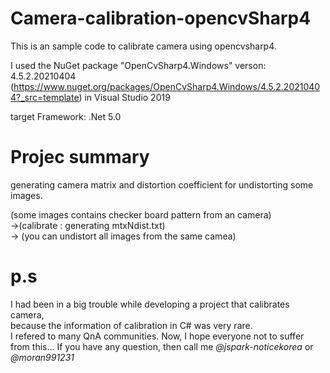 # Camera-calibration-opencvSharp4
This is an sample code to calibrate camera using opencvsharp4.

I used the NuGet package "OpenCvSharp4.Windows" verson: 4.5.2.20210404  (https://www.nuget.org/packages/OpenCvSharp4.Windows/4.5.2.20210404?_src=template)
in Visual Studio 2019

target Framework: .Net 5.0

# Projec summary
generating camera matrix and distortion coefficient for undistorting some images.

(some images contains checker board pattern from an camera)  
->(calibrate : generating mtxNdist.txt)  
-> (you can undistort all images from the same camea) 

# p.s
I had been in a big trouble while developing a project that calibrates camera,  
because the information of calibration in C# was very rare.  
I refered to many QnA communities.
Now, I hope everyone not to suffer from this...
If you have any question, then call me *@jspark-noticekorea* or *@moran991231*
